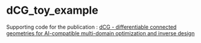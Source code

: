 # dCG_toy_example
Supporting code for the publication : [dCG - differentiable connected geometries for AI-compatible multi-domain optimization and inverse design](https://arxiv.org/abs/2410.05833)

